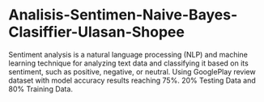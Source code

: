# Analisis-Sentimen-Naive-Bayes-Clasiffier-Ulasan-Shopee
Sentiment analysis is a natural language processing (NLP) and machine learning technique for analyzing text data and classifying it based on its sentiment, such as positive, negative, or neutral. Using GooglePlay review dataset with model accuracy results reaching 75%. 20% Testing Data and 80% Training Data.
